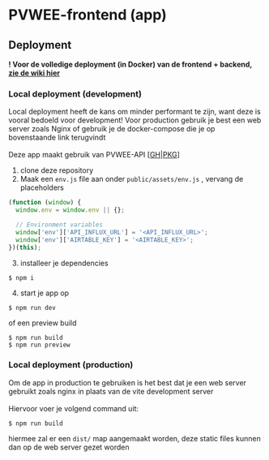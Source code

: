 # PVWEE-frontend (app)
 
## Deployment
**! Voor de volledige deployment (in Docker) van de frontend + backend, [zie de wiki hier](https://github.com/PVW-EnergieEducatie/PVWEE-frontend/wiki/Installation-Deployment)**

### Local deployment (development)
Local deployment heeft de kans om minder performant te zijn, want deze is vooral bedoeld voor development! Voor production gebruik je best een web server zoals Nginx of gebruik je de docker-compose die je op bovenstaande link terugvindt<br><br>
Deze app maakt gebruik van PVWEE-API [[GH](https://github.com/PVW-EnergieEducatie/PVWEE-backend)|[PKG](https://github.com/PVW-EnergieEducatie/PVWEE-backend/pkgs/container/pvwee-api)]

1) clone deze repository
2) Maak een `env.js` file aan onder `public/assets/env.js` , vervang de placeholders
```js
(function (window) {
  window.env = window.env || {};

  // Environment variables
  window['env']['API_INFLUX_URL'] = '<API_INFLUX_URL>';
  window['env']['AIRTABLE_KEY'] = '<AIRTABLE_KEY>';
})(this);
```
3) installeer je dependencies
```
$ npm i
```
4) start je app op
```
$ npm run dev
```
of een preview build
```
$ npm run build
$ npm run preview
```

### Local deployment (production)
Om de app in production te gebruiken is het best dat je een web server gebruikt zoals nginx in plaats van de vite development server
<br><br>
Hiervoor voer je volgend command uit:
```
$ npm run build
```
hiermee zal er een `dist/` map aangemaakt worden, deze static files kunnen dan op de web server gezet worden
